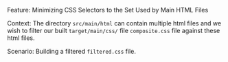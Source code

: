 Feature: Minimizing CSS Selectors to the Set Used by Main HTML Files

Context:
The directory `src/main/html` can contain multiple html files and we wish to filter our built `target/main/css/` file `composite.css` file against 
these html files.


Scenario: Building a filtered `filtered.css` file.
